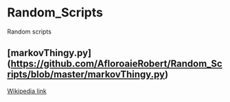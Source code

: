 # Random_Scripts
Random scripts 
## [markovThingy.py] (https://github.com/AfloroaieRobert/Random_Scripts/blob/master/markovThingy.py)
[Wikipedia link](https://en.wikipedia.org/wiki/Markov_chain)

